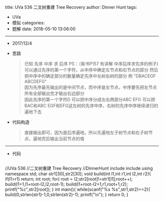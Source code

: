 title: UVa 536 二叉树重建 Tree Recovery
author: Dinner Hunt
tags:
  - UVa
  - 模拟
categories:
  - 题解
date: 2018-05-10 13:06:00
---
* 2017/12/4  
  
 * 思路  
 	> 已知 先序 中序 求 后序      PS：（紫书P157 有讲解 中序后序求先序的例子)  
 	>可以通过先序的第一个字符，从中序中确定左节点和右节点的部分 然后把中序中的确定部分的数量确定先序中左树右树的部分
 	>例  "DBACEGF ABCDEFG"   
 	因为先序最先输出的是中间节点，而中序是左节点，中序要先把左节点所有全部输出完才输出右边部分  
 	因此先序的第一个字符D 可以把中序分成左右两部分ABC EFG  可以把BAC和ABC EGF和EFG这左树的先序中序，右树的先序中序继续递归的遍地下去  
    
    <!--more--> 
 * 代码构造
 	>直接输出即可，因为是后序遍地，所以先遍地左子树节点和右子树节点，遍地完后输出当前节点的值

---
 * 代码
 	```cpp
 //UVa 536
 //二叉树重建 Tree Recovery
 //DinnerHunt
 include <iostream>
 include <cstring>
 using namespace std;
char str1[30],str2[30];
void build(int l1,int r1,int l2,int r2){
    if(l1>r1) return;
    int root;
    for( root = l2;str2[root]!=str1[l1];root++);
    build(l1+1,l1+root-l2,l2,root-1);
    build(l1+root-l2+1,r1,root+1,r2);
    printf("%c",str2[root]);
}
int main(){
    while(scanf("%s %s",str1,str2)==2){
        build(0,strlen(str1)-1,0,strlen(str2)-1);
        printf("\n");
    }
    return 0;
}
 ```